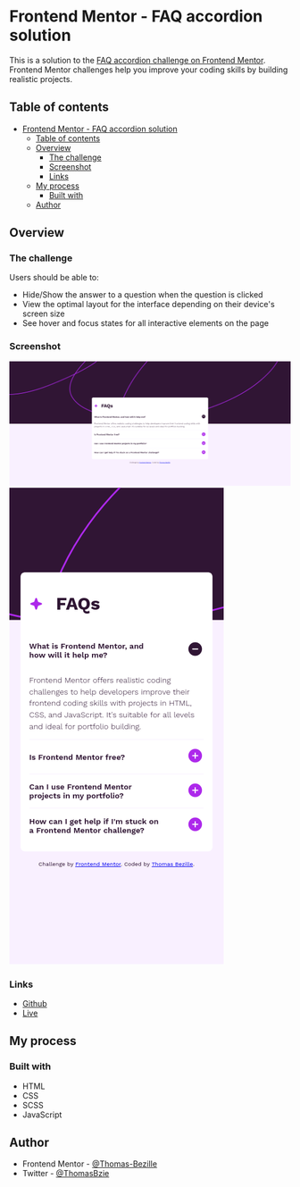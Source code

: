 # Frontend Mentor - FAQ accordion solution

This is a solution to the [FAQ accordion challenge on Frontend Mentor](https://www.frontendmentor.io/challenges/faq-accordion-wyfFdeBwBz). Frontend Mentor challenges help you improve your coding skills by building realistic projects.

## Table of contents

- [Frontend Mentor - FAQ accordion solution](#frontend-mentor---faq-accordion-solution)
  - [Table of contents](#table-of-contents)
  - [Overview](#overview)
    - [The challenge](#the-challenge)
    - [Screenshot](#screenshot)
    - [Links](#links)
  - [My process](#my-process)
    - [Built with](#built-with)
  - [Author](#author)

## Overview

### The challenge

Users should be able to:

- Hide/Show the answer to a question when the question is clicked
- View the optimal layout for the interface depending on their device's screen size
- See hover and focus states for all interactive elements on the page

### Screenshot

![](./assets/images/result/capture_desktop.png)
![](./assets/images/result/Capture_mobile.png)

### Links

- [Github](https://github.com/Thomas-Bezille/FrontEnd-Mentor_FAQ-accordion)
- [Live](https://front-end-mentor-faq-accordion-peach.vercel.app/)

## My process

### Built with

- HTML
- CSS
- SCSS
- JavaScript

## Author

- Frontend Mentor - [@Thomas-Bezille](https://www.frontendmentor.io/profile/Thomas-Bezille)
- Twitter - [@ThomasBzie](https://twitter.com/ThomasBzie)
